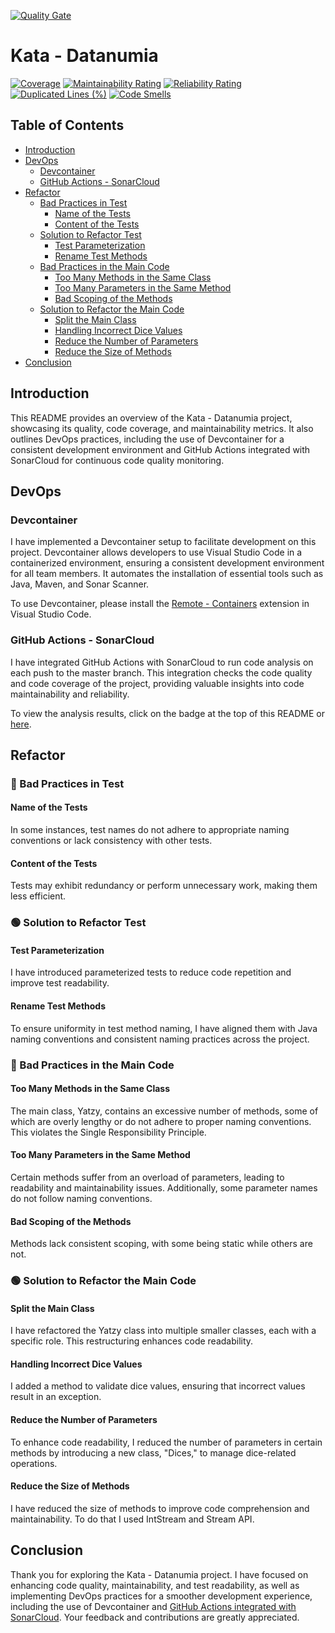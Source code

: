[![Quality Gate](https://sonarcloud.io/api/project_badges/quality_gate?project=MathieuSoysal_Kata-Datanumia)](https://sonarcloud.io/summary/new_code?id=MathieuSoysal_Kata-Datanumia)
# Kata - Datanumia

[![Coverage](https://sonarcloud.io/api/project_badges/measure?project=MathieuSoysal_Kata-Datanumia&metric=coverage)](https://sonarcloud.io/summary/new_code?id=MathieuSoysal_Kata-Datanumia) 
[![Maintainability Rating](https://sonarcloud.io/api/project_badges/measure?project=MathieuSoysal_Kata-Datanumia&metric=sqale_rating)](https://sonarcloud.io/summary/new_code?id=MathieuSoysal_Kata-Datanumia)
[![Reliability Rating](https://sonarcloud.io/api/project_badges/measure?project=MathieuSoysal_Kata-Datanumia&metric=reliability_rating)](https://sonarcloud.io/summary/new_code?id=MathieuSoysal_Kata-Datanumia)
[![Duplicated Lines (%)](https://sonarcloud.io/api/project_badges/measure?project=MathieuSoysal_Kata-Datanumia&metric=duplicated_lines_density)](https://sonarcloud.io/summary/new_code?id=MathieuSoysal_Kata-Datanumia)
[![Code Smells](https://sonarcloud.io/api/project_badges/measure?project=MathieuSoysal_Kata-Datanumia&metric=code_smells)](https://sonarcloud.io/summary/new_code?id=MathieuSoysal_Kata-Datanumia)

## Table of Contents

- [Introduction](#introduction)
- [DevOps](#devops)
  - [Devcontainer](#devcontainer)
  - [GitHub Actions - SonarCloud](#github-actions-sonarcloud)
- [Refactor](#refactor)
  - [Bad Practices in Test](#bad-practices-in-test)
    - [Name of the Tests](#name-of-the-tests)
    - [Content of the Tests](#content-of-the-tests)
  - [Solution to Refactor Test](#solution-to-refactor-test)
    - [Test Parameterization](#test-parameterization)
    - [Rename Test Methods](#rename-test-methods)
  - [Bad Practices in the Main Code](#bad-practices-in-the-main-code)
    - [Too Many Methods in the Same Class](#too-many-methods-in-the-same-class)
    - [Too Many Parameters in the Same Method](#too-many-parameters-in-the-same-method)
    - [Bad Scoping of the Methods](#bad-scoping-of-the-methods)
  - [Solution to Refactor the Main Code](#solution-to-refactor-the-main-code)
    - [Split the Main Class](#split-the-main-class)
    - [Handling Incorrect Dice Values](#handling-incorrect-dice-values)
    - [Reduce the Number of Parameters](#reduce-the-number-of-parameters)
    - [Reduce the Size of Methods](#reduce-the-size-of-methods)
- [Conclusion](#conclusion)

## Introduction

This README provides an overview of the Kata - Datanumia project, showcasing its quality, code coverage, and maintainability metrics. It also outlines DevOps practices, including the use of Devcontainer for a consistent development environment and GitHub Actions integrated with SonarCloud for continuous code quality monitoring.

## DevOps

### Devcontainer

I have implemented a Devcontainer setup to facilitate development on this project. Devcontainer allows developers to use Visual Studio Code in a containerized environment, ensuring a consistent development environment for all team members. It automates the installation of essential tools such as Java, Maven, and Sonar Scanner.

To use Devcontainer, please install the [Remote - Containers](https://marketplace.visualstudio.com/items?itemName=ms-vscode-remote.remote-containers) extension in Visual Studio Code.

### GitHub Actions - SonarCloud

I have integrated GitHub Actions with SonarCloud to run code analysis on each push to the master branch. This integration checks the code quality and code coverage of the project, providing valuable insights into code maintainability and reliability.

To view the analysis results, click on the badge at the top of this README or [here](https://sonarcloud.io/summary/new_code?id=MathieuSoysal_Kata-Datanumia).

## Refactor

### 🔴 Bad Practices in Test

#### Name of the Tests

In some instances, test names do not adhere to appropriate naming conventions or lack consistency with other tests.

#### Content of the Tests

Tests may exhibit redundancy or perform unnecessary work, making them less efficient.

### 🟢 Solution to Refactor Test

#### Test Parameterization

I have introduced parameterized tests to reduce code repetition and improve test readability.

#### Rename Test Methods

To ensure uniformity in test method naming, I have aligned them with Java naming conventions and consistent naming practices across the project.

### 🔴 Bad Practices in the Main Code

#### Too Many Methods in the Same Class

The main class, Yatzy, contains an excessive number of methods, some of which are overly lengthy or do not adhere to proper naming conventions. This violates the Single Responsibility Principle.

#### Too Many Parameters in the Same Method

Certain methods suffer from an overload of parameters, leading to readability and maintainability issues. Additionally, some parameter names do not follow naming conventions.

#### Bad Scoping of the Methods

Methods lack consistent scoping, with some being static while others are not.

### 🟢 Solution to Refactor the Main Code

#### Split the Main Class

I have refactored the Yatzy class into multiple smaller classes, each with a specific role. This restructuring enhances code readability.

#### Handling Incorrect Dice Values

I added a method to validate dice values, ensuring that incorrect values result in an exception.

#### Reduce the Number of Parameters

To enhance code readability, I reduced the number of parameters in certain methods by introducing a new class, "Dices," to manage dice-related operations.

#### Reduce the Size of Methods

I have reduced the size of methods to improve code comprehension and maintainability. To do that I used IntStream and Stream API.

## Conclusion

Thank you for exploring the Kata - Datanumia project. I have focused on enhancing code quality, maintainability, and test readability, as well as implementing DevOps practices for a smoother development experience, including the use of Devcontainer and [GitHub Actions integrated with SonarCloud](https://sonarcloud.io/summary/new_code?id=MathieuSoysal_Kata-Datanumia). Your feedback and contributions are greatly appreciated.